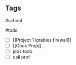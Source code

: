 ## Tags
#school

#todo 
- [ ] [[Project 1 iptables firewall]]
- [ ] [[Cook Prep]]
- [ ] jobs todo
- [ ] call prof